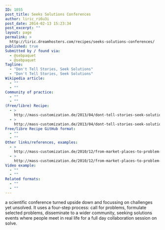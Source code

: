 ```yaml
---
ID: 1055
post_title: Seeks Solutions Conferences
author: liric_ri6u3i
post_date: 2014-02-13 15:23:34
post_excerpt: ""
layout: page
permalink: >
  http://liric.dreamhosters.com/recipes/seeks-solutions-conferences/
published: true
Submitted by / found via:
  - @sebpaquet
  - @sebpaquet
Tagline:
  - "Don't Tell Stories, Seek Solutions"
  - "Don't Tell Stories, Seek Solutions"
Wikipedia article:
  - ""
  - ""
Community of practice:
  - ""
  - ""
(Free/libre) Recipe:
  - >
    http://mass-customization.de/2013/04/dont-tell-stories-seek-solutions-a-really-innovative-problem-solution-conference.html
  - >
    http://mass-customization.de/2013/04/dont-tell-stories-seek-solutions-a-really-innovative-problem-solution-conference.html
Free/libre Recipe GitHub format:
  - ""
  - ""
Other links/references, examples:
  - >
    http://mass-customization.de/2010/12/from-market-places-to-problem-places-report-of-the-quebec-seeks-solutions-conference-a-new-method-fo.html
  - >
    http://mass-customization.de/2010/12/from-market-places-to-problem-places-report-of-the-quebec-seeks-solutions-conference-a-new-method-fo.html
Video example:
  - ""
  - ""
Related formats:
  - ""
  - ""
---
```

a scientific conference turned upside down and focussing on challenges yet unsolved. It uses a four-step process: call for problems, formulate selected problems, disseminate to a wider community, seeking solutions events where people meet in real life for a full day collaboration session on solve.